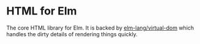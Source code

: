 # HTML for Elm

The core HTML library for Elm. It is backed by [elm-lang/virtual-dom](http://package.elm-lang.org/packages/elm-lang/virtual-dom/latest/) which handles the dirty details of rendering things quickly.
